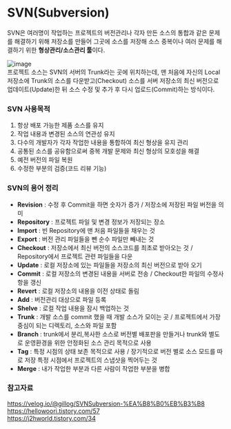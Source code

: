 # SVN(Subversion)
SVN은 여러명이 작업하는 프로젝트의 버전관리나 각자 만든 소스의 통합과 같은 문제를 해결하기 위해 저장소를 만들어 그곳에 소스를 저장해 소스 중복이나 여러 문제를 해결하기 위한 **형상관리/소스관리 툴**이다.  
  
![image](https://user-images.githubusercontent.com/55124370/118134341-c751db00-b43c-11eb-858a-48b7656cf621.png)  
프로젝트 소스는 SVN의 서버의 Trunk라는 곳에 위치하는데, 맨 처음에 자신의 Local 저장소에 Trunk의 소스를 다운받고(Checkout) 소스를 서버 저장소의 최신 버전으로 업데이트(Update)한 뒤 소스 수정 및 추가 후 다시 업로드(Commit)하는 방식이다.  
### SVN 사용목적
1. 항상 배포 가능한 제품 소스를 유지
2. 작업 내용과 변경된 소스의 연관성 유지
3. 다수의 개발자가 각자 작업한 내용을 통합하여 최신 형상을 유지 관리
4. 공통된 소스를 공유함으로써 중복 개발 문제와 최신 형상의 모호성을 해결
5. 예전 버전의 파일 복원
6. 수정한 부분의 검증(코드 리뷰 기능)  
### SVN의 용어 정리
- **Revision** : 수정 후 Commit을 하면 숫자가 증가 / 저장소에 저장된 파일 버전을 의미
- **Repository** : 프로젝트 파일 및 변경 정보가 저장되는 장소
- **Import** : 빈 Repository에 맨 처음 파일들을 채우는 것
- **Export** : 버전 관리 파일들을 뺀 순수 파일만 빼내는 것
- **Checkout** : 저장소에서 최신 버전의 소스코드를 최초로 받아오는 것 / Repository에서 프로젝트 관련 파일들을 다운
- **Update** : 로컬 저장소에 있는 파일들을 저장소의 최신 버전으로 받아 오기
- **Commit** : 로컬 저장소의 변경된 내용을 서버로 전송 / Checkout한 파일의 수정사항을 갱신
- **Revert** : 로컬 저장소의 내용을 이전 상태로 돌림
- **Add** : 버전관리 대상으로 파일 등록
- **Shelve** : 로컬 작업 내용을 잠시 백업하는 것
- **Trunk** : 개발 소스를 commit 했을 때 개발 소스가 모이는 곳 / 프로젝트에서 가장 중심이 되는 디렉토리, 소스와 파일 포함
- **Branch** : trunk에서 분리,복사한 소스로 버전별 배포판을 만들거나 trunk와 별도로 운영환경을 위한 안정화된 소스 관리 목적으로 사용
- **Tag** : 특정 시점의 상태 보존 목적으로 사용 / 장기적으로 버전 별로 소스 모드를 따로 저장 특정 시점에서 프로젝트의 스냅샷을 찍어두는 것
- **Merge** : 내가 작업한 부분과 다른 사람이 작업한 부분을 병합
### 참고자료
https://velog.io/@gillog/SVNSubversion-%EA%B8%B0%EB%B3%B8  
https://hellowoori.tistory.com/57  
https://j2hworld.tistory.com/34

